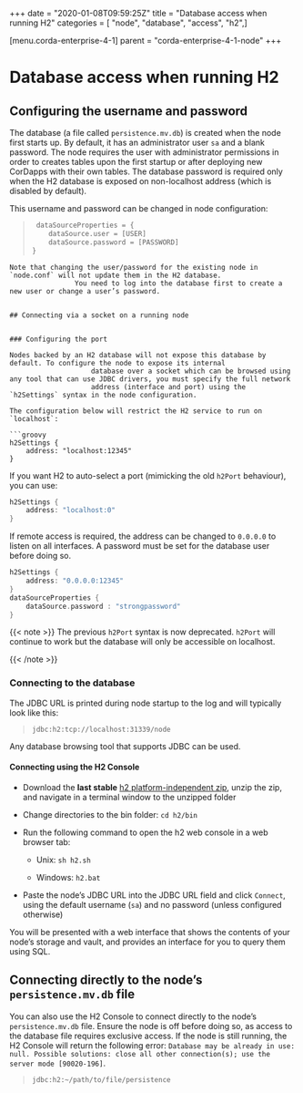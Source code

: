 +++
date = "2020-01-08T09:59:25Z"
title = "Database access when running H2"
categories = [ "node", "database", "access", "h2",]

[menu.corda-enterprise-4-1]
parent = "corda-enterprise-4-1-node"
+++


# Database access when running H2


## Configuring the username and password

The database (a file called `persistence.mv.db`) is created when the node first starts up. By default, it has an
                administrator user `sa` and a blank password. The node requires the user with administrator permissions in order to
                creates tables upon the first startup or after deploying new CorDapps with their own tables. The database password is
                required only when the H2 database is exposed on non-localhost address (which is disabled by default).

This username and password can be changed in node configuration:

> 
> ```groovy
>  dataSourceProperties = {
>     dataSource.user = [USER]
>     dataSource.password = [PASSWORD]
> }
```
Note that changing the user/password for the existing node in `node.conf` will not update them in the H2 database.
                You need to log into the database first to create a new user or change a user’s password.


## Connecting via a socket on a running node


### Configuring the port

Nodes backed by an H2 database will not expose this database by default. To configure the node to expose its internal
                    database over a socket which can be browsed using any tool that can use JDBC drivers, you must specify the full network
                    address (interface and port) using the `h2Settings` syntax in the node configuration.

The configuration below will restrict the H2 service to run on `localhost`:

```groovy
h2Settings {
    address: "localhost:12345"
}
```
If you want H2 to auto-select a port (mimicking the old `h2Port` behaviour), you can use:

```groovy
h2Settings {
    address: "localhost:0"
}
```
If remote access is required, the address can be changed to `0.0.0.0` to listen on all interfaces. A password must be
                    set for the database user before doing so.

```groovy
h2Settings {
    address: "0.0.0.0:12345"
}
dataSourceProperties {
    dataSource.password : "strongpassword"
}
```

{{< note >}}
The previous `h2Port` syntax is now deprecated. `h2Port` will continue to work but the database will only
                        be accessible on localhost.

{{< /note >}}

### Connecting to the database

The JDBC URL is printed during node startup to the log and will typically look like this:

> 
> `jdbc:h2:tcp://localhost:31339/node`

Any database browsing tool that supports JDBC can be used.


#### Connecting using the H2 Console


* Download the **last stable** [h2 platform-independent zip](http://www.h2database.com/html/download.html), unzip the
                                zip, and navigate in a terminal window to the unzipped folder


* Change directories to the bin folder: `cd h2/bin`


* Run the following command to open the h2 web console in a web browser tab:


    * Unix: `sh h2.sh`


    * Windows: `h2.bat`



* Paste the node’s JDBC URL into the JDBC URL field and click `Connect`, using the default username (`sa`) and no
                                password (unless configured otherwise)


You will be presented with a web interface that shows the contents of your node’s storage and vault, and provides an
                        interface for you to query them using SQL.


## Connecting directly to the node’s `persistence.mv.db` file

You can also use the H2 Console to connect directly to the node’s `persistence.mv.db` file. Ensure the node is off
                before doing so, as access to the database file requires exclusive access. If the node is still running, the H2 Console
                will return the following error:
                `Database may be already in use: null. Possible solutions: close all other connection(s); use the server mode [90020-196]`.

> 
> `jdbc:h2:~/path/to/file/persistence`


